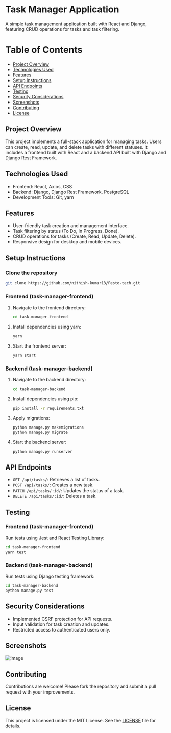 # Task Manager Application

A simple task management application built with React and Django, featuring CRUD operations for tasks and task filtering.

# Table of Contents
* [Project Overview](#project-overview)
* [Technologies Used](#technologies-used)
* [Features](#features)
* [Setup Instructions](#setup-instructions)
* [API Endpoints](#api-endpoints)
* [Testing](#testing)
* [Security Considerations](#security-considerations)
* [Screenshots](#Screenshots)
* [Contributing](#contributing)
* [License](#license)

## Project Overview

This project implements a full-stack application for managing tasks. Users can create, read, update, and delete tasks with different statuses. It includes a frontend built with React and a backend API built with Django and Django Rest Framework.

## Technologies Used

- Frontend: React, Axios, CSS
- Backend: Django, Django Rest Framework, PostgreSQL
- Development Tools: Git, yarn

## Features

- User-friendly task creation and management interface.
- Task filtering by status (To Do, In Progress, Done).
- CRUD operations for tasks (Create, Read, Update, Delete).
- Responsive design for desktop and mobile devices.

## Setup Instructions

### Clone the repository

```bash
git clone https://github.com/nithish-kumar13/Pesto-tech.git
```

### Frontend (task-manager-frontend)

1. Navigate to the frontend directory:
   ```bash
   cd task-manager-frontend
   ```

2. Install dependencies using yarn:
    ```bash
    yarn
    ```

3. Start the frontend server:
    ```bash
    yarn start
    ```


### Backend  (task-manager-backend)

1. Navigate to the backend directory:
    ```bash
    cd task-manager-backend
    ```
2. Install dependencies using pip:
   ```bash
   pip install -r requirements.txt
   ```
3. Apply migrations:
   ```bash
   python manage.py makemigrations
   python manage.py migrate
   ```
4. Start the backend server:
   ```bash
   python manage.py runserver
   ```

## API Endpoints

- `GET /api/tasks/`: Retrieves a list of tasks.
- `POST /api/tasks/`: Creates a new task.
- `PATCH /api/tasks/:id/`: Updates the status of a task.
- `DELETE /api/tasks/:id/`: Deletes a task.

## Testing

### Frontend (task-manager-frontend)

Run tests using Jest and React Testing Library:

```bash
cd task-manager-frontend
yarn test
```

### Backend (task-manager-backend)

Run tests using Django testing framework:

```bash
cd task-manager-backend
python manage.py test
```

## Security Considerations

- Implemented CSRF protection for API requests.
- Input validation for task creation and updates.
- Restricted access to authenticated users only.

## Screenshots
![image](https://github.com/nithish-kumar13/Pesto-tech/assets/68284693/429d523b-53d5-4b1a-ac45-679f4e09756f)

## Contributing

Contributions are welcome! Please fork the repository and submit a pull request with your improvements.

## License

This project is licensed under the MIT License. See the [LICENSE](LICENSE) file for details.

